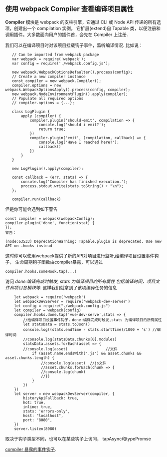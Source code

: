## 使用 webpack Compiler 查看编译项目属性 

**Compiler** 模块是 webpack 的支柱引擎，它通过 CLI 或 Node API 传递的所有选项，创建出一个 compilation 实例。
它扩展(extend)自 Tapable 类，以便注册和调用插件。大多数面向用户的插件首，会先在 Compiler 上注册.

我们可以在编译项目时对该项目挂载钩子事件，监听编译情况. 
比如说：
 ```
    // Can be imported from webpack package
    var webpack = require('webpack');
    var config = require('./webpack.config.js');

    new webpack.WebpackOptionsDefaulter().process(config);
    // Create a new compiler instance
    const compiler = new webpack.Compiler();
    compiler.options = new webpack.WebpackOptionsApply().process(config, compiler);
    new webpack.NodeEnvironmentPlugin().apply(compiler);
    // Populate all required options
    // compiler.options = {...};

    class LogPlugin {
        apply (compiler) {
            compiler.plugin('should-emit', compilation => {
                console.log('should i emit?');
                return true;
            })
            compiler.plugin('emit', (compilation, callback) => {
                console.log('Have I reached here?');
                callback()
            })
        }
    } 

    new LogPlugin().apply(compiler);

    const callback = (err, stats) => {
        console.log('Compiler has finished execution.');
        process.stdout.write(stats.toString() + "\n");
    };

    compiler.run(callback)
```    

但是你可能会遇到如下警告
```   
const compiler = webpack(webpackConfig);
compiler.plugin('done', function(stat) {
});
警告：

(node:63533) DeprecationWarning: Tapable.plugin is deprecated. Use new API on .hooks instead
```
这时你可以使用webpack提供了新的API对项目进行监听,给编译项目设置事件钩子，
生命周期钩子函数由compiler暴露，可以通过
```
compiler.hooks.someHook.tap(...)
```
访问
*done:编译完成时触发*,
*stats 为编译项目的所有属性 包括编译时间，项目文件和项目各模块等*.
这样我们就拿到了该项编译任务的信息

```
    let webpack = require('webpack')
    let webpackDevServer = require('webpack-dev-server')
    let config = require("./webpack.config.js")
    let compiler = webpack(config) 
    compiler.hooks.done.tap('vue-dev-serve',stats => {  
        //给编译项目设置事件钩子，done:编译完成时触发,stats 为编译项目的所有属性
        let statsData = stats.toJson()
        console.log((stats.endTime - stats.startTime)/1000 + 's') //编译时间
        //console.log(statsData.chunks[0].modules)                
        statsData.assets.forEach(asset => {
        //console.log(asset)                 //文件
            if (asset.name.endsWith('.js') && asset.chunks && asset.chunks.length) {
                //console.log(asset)  //js文件
                //asset.chunks.forEach(chunk => {
                //console.log(chunk)
                //})
            }
        })
    })
    let server = new webpackDevServer(compiler, {
        historyApiFallback: true,
        hot: true,
        inline: true,
        stats: 'errors-only',
        host: "localhost",
        port: "8080",
    })
    server.listen(8080)
```
取决于钩子类型不同，也可以在某些钩子上访问， tapAsync和typePromse

[compiler 暴露的事件钩子](https://webpack.docschina.org/api/compiler/#%E4%BA%8B%E4%BB%B6%E9%92%A9%E5%AD%90).

    
